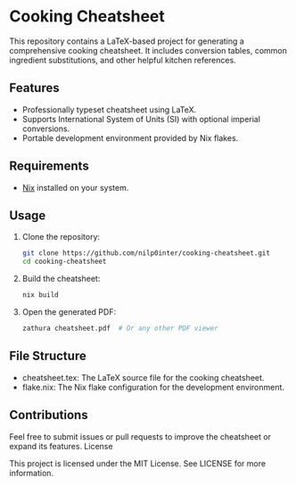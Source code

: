 # Cooking Cheatsheet

This repository contains a LaTeX-based project for generating a comprehensive cooking cheatsheet. It includes conversion tables, common ingredient substitutions, and other helpful kitchen references.

## Features
- Professionally typeset cheatsheet using LaTeX.
- Supports International System of Units (SI) with optional imperial conversions.
- Portable development environment provided by Nix flakes.

## Requirements
- [Nix](https://nixos.org/download.html) installed on your system.

## Usage
1. Clone the repository:
   ```bash
   git clone https://github.com/nilp0inter/cooking-cheatsheet.git
   cd cooking-cheatsheet
   ```

2. Build the cheatsheet:
   ```bash
   nix build
   ```

4. Open the generated PDF:

   ```bash
   zathura cheatsheet.pdf  # Or any other PDF viewer
   ```

## File Structure

- cheatsheet.tex: The LaTeX source file for the cooking cheatsheet.
- flake.nix: The Nix flake configuration for the development environment.

## Contributions

Feel free to submit issues or pull requests to improve the cheatsheet or expand its features.
License

This project is licensed under the MIT License. See LICENSE for more information.

